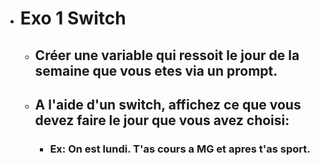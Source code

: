 - # Exo 1 Switch
    - ## Créer une variable qui ressoit le jour de la semaine que vous etes via un prompt.
    - ## A l'aide d'un switch, affichez ce que vous devez faire le jour que vous avez choisi:
        - ### Ex:  On est lundi. T'as cours a MG et apres t'as sport.
 